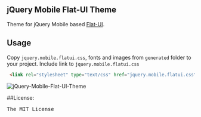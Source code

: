 ## jQuery Mobile Flat-UI Theme

Theme for jQuery Mobile based [Flat-UI](http://designmodo.com/demo/flat-ui/).

## Usage

Copy `jquery.mobile.flatui.css`, fonts and images from `generated` folder to your project.
Include link to `jquery.mobile.flatui.css`

```html
 <link rel="stylesheet" type="text/css" href="jquery.mobile.flatui.css" />
```

![jQuery-Mobile-Flat-UI-Theme](http://oi46.tinypic.com/212i9dz.jpg)


##License:
<pre>
The MIT License
</pre>
